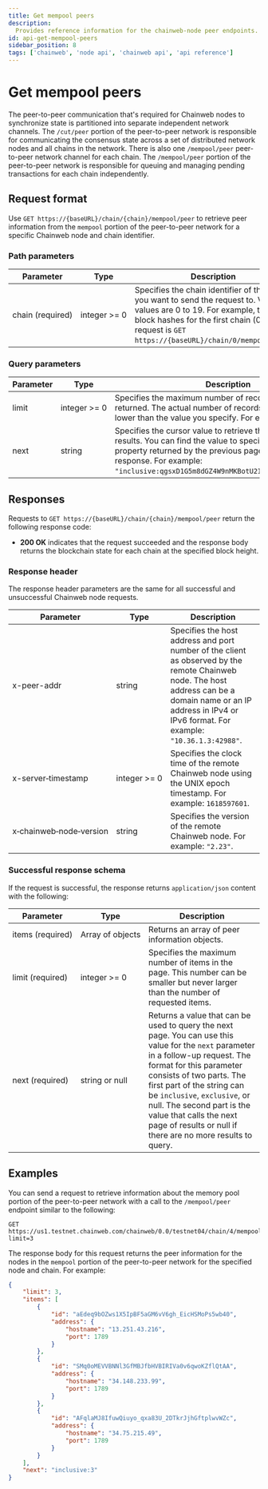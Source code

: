 ```yaml
---
title: Get mempool peers
description:
  Provides reference information for the chainweb-node peer endpoints.
id: api-get-mempool-peers
sidebar_position: 8
tags: ['chainweb', 'node api', 'chainweb api', 'api reference']
---
```


# Get mempool peers

The peer-to-peer communication that's required for Chainweb nodes to synchronize state is partitioned into separate independent network channels. 
The `/cut/peer` portion of the peer-to-peer network is responsible for communicating the consensus state across a set of distributed network nodes and all chains in the network.
There is also one `/mempool/peer` peer-to-peer network channel for each chain. 
The `/mempool/peer` portion of the peer-to-peer network is responsible for queuing and managing pending transactions for each chain independently.

## Request format

Use `GET https://{baseURL}/chain/{chain}/mempool/peer` to retrieve peer information from the `mempool` portion of the peer-to-peer network for a specific Chainweb node and chain identifier.

### Path parameters

| Parameter | Type | Description
| --------- | ---- | -----------
| chain&nbsp;(required) | integer&nbsp;>=&nbsp;0 | Specifies the chain identifier of the chain you want to send the request to. Valid values are 0 to 19. For example, to get block hashes for the first chain (0), the request is `GET https://{baseURL}/chain/0/mempool/peer`.

### Query parameters

| Parameter | Type | Description
| --------- | ---- | -----------
| limit | integer&nbsp;>=&nbsp;0 | Specifies the maximum number of records that should be returned. The actual number of records returned might be lower than the value you specify. For example: `limit=3`.
| next | string | Specifies the cursor value to retrieve the next page of results. You can find the value to specify in the `next` property returned by the previous page in a successful response. For example: `"inclusive:qgsxD1G5m8dGZ4W9nMKBotU2I10ilURkRIE3_UKHlLM"`.

## Responses

Requests to `GET https://{baseURL}/chain/{chain}/mempool/peer` return the following response code:

- **200 OK** indicates that the request succeeded and the response body returns the blockchain state for each chain at the specified block height. 

### Response header

The response header parameters are the same for all successful and unsuccessful Chainweb node requests.

| Parameter | Type | Description
| --------- | ---- | -----------
| x-peer-addr | string | Specifies the host address and port number of the client as observed by the remote Chainweb node. The host address can be a domain name or an IP address in IPv4 or IPv6 format. For example: `"10.36.1.3:42988"`.
| x-server&#8209;timestamp | integer&nbsp;>=&nbsp;0 | Specifies the clock time of the remote Chainweb node using the UNIX epoch timestamp. For example: `1618597601`.
| x&#8209;chainweb&#8209;node&#8209;version	| string | Specifies the version of the remote Chainweb node. For example: `"2.23"`.

### Successful response schema

If the request is successful, the response returns `application/json` content with the following:

| Parameter | Type | Description
| --------- | ---- | -----------
| items&nbsp;(required) | Array&nbsp;of&nbsp;objects | Returns an array of peer information objects.
| limit&nbsp;(required) | integer&nbsp;>=&nbsp;0 | Specifies the maximum number of items in the page. This number can be smaller but never larger than the number of requested items.
| next&nbsp;(required) | string or null | Returns a value that can be used to query the next page. You can use this value for the `next` parameter in a follow-up request. The format for this parameter consists of two parts. The first part of the string can be `inclusive`, `exclusive`, or null. The second part is the value that calls the next page of results or null if there are no more results to query.

## Examples

You can send a request to retrieve information about the memory pool portion of the peer-to-peer network with a call to the `/mempool/peer` endpoint similar to the following:

```Postman
GET https://us1.testnet.chainweb.com/chainweb/0.0/testnet04/chain/4/mempool/peer?limit=3
```

The response body for this request returns the peer information for the nodes in the `mempool` portion of the peer-to-peer network for the specified node and chain.
For example:

```json
{
    "limit": 3,
    "items": [
        {
            "id": "aEdeq9bOZws1X5IpBF5aGM6vV6gh_EicHSMoPs5wb40",
            "address": {
                "hostname": "13.251.43.216",
                "port": 1789
            }
        },
        {
            "id": "SMq0oMEVVBNNl3GfMBJfbHVBIRIVa0v6qwoKZflQtAA",
            "address": {
                "hostname": "34.148.233.99",
                "port": 1789
            }
        },
        {
            "id": "AFqlaMJ8IfuwQiuyo_qxa83U_2DTkrJjhGftplwvWZc",
            "address": {
                "hostname": "34.75.215.49",
                "port": 1789
            }
        }
    ],
    "next": "inclusive:3"
}
```
